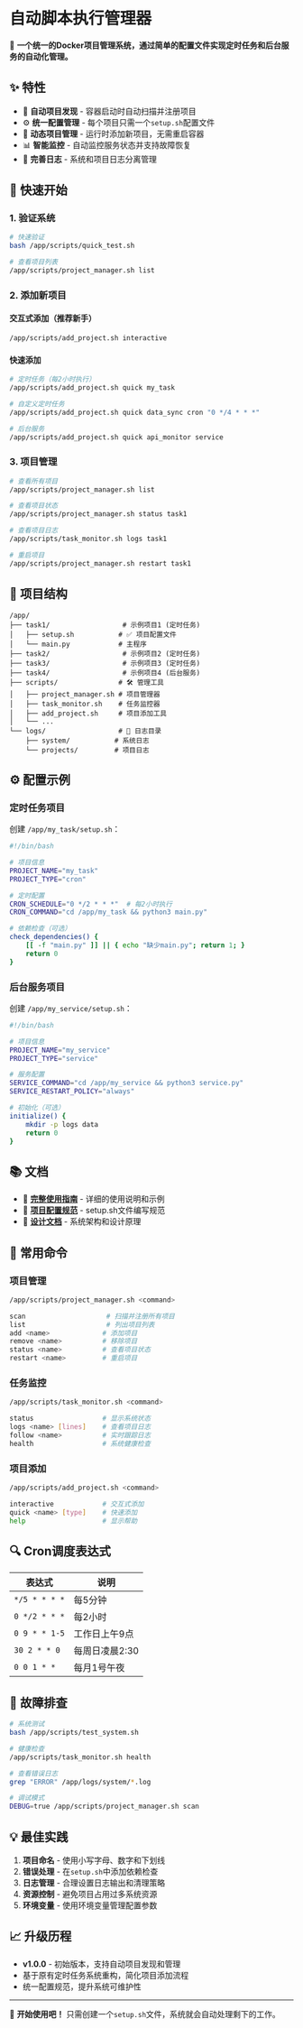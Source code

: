# 自动脚本执行管理器

🚀 **一个统一的Docker项目管理系统，通过简单的配置文件实现定时任务和后台服务的自动化管理。**

## ✨ 特性

- 🔄 **自动项目发现** - 容器启动时自动扫描并注册项目
- ⚙️ **统一配置管理** - 每个项目只需一个`setup.sh`配置文件  
- 🎯 **动态项目管理** - 运行时添加新项目，无需重启容器
- 📊 **智能监控** - 自动监控服务状态并支持故障恢复
- 📝 **完善日志** - 系统和项目日志分离管理

## 🚀 快速开始

### 1. 验证系统

```bash
# 快速验证
bash /app/scripts/quick_test.sh

# 查看项目列表
/app/scripts/project_manager.sh list
```

### 2. 添加新项目

#### 交互式添加（推荐新手）
```bash
/app/scripts/add_project.sh interactive
```

#### 快速添加
```bash
# 定时任务（每2小时执行）
/app/scripts/add_project.sh quick my_task

# 自定义定时任务
/app/scripts/add_project.sh quick data_sync cron "0 */4 * * *"

# 后台服务
/app/scripts/add_project.sh quick api_monitor service
```

### 3. 项目管理

```bash
# 查看所有项目
/app/scripts/project_manager.sh list

# 查看项目状态
/app/scripts/project_manager.sh status task1

# 查看项目日志
/app/scripts/task_monitor.sh logs task1

# 重启项目
/app/scripts/project_manager.sh restart task1
```

## 📁 项目结构

```
/app/
├── task1/                  # 示例项目1 (定时任务)
│   ├── setup.sh           # ✅ 项目配置文件
│   └── main.py            # 主程序
├── task2/                  # 示例项目2 (定时任务)  
├── task3/                  # 示例项目3 (定时任务)
├── task4/                  # 示例项目4 (后台服务)
├── scripts/               # 🛠️ 管理工具
│   ├── project_manager.sh # 项目管理器
│   ├── task_monitor.sh    # 任务监控器
│   ├── add_project.sh     # 项目添加工具
│   └── ...
└── logs/                  # 📝 日志目录
    ├── system/           # 系统日志
    └── projects/         # 项目日志
```

## ⚙️ 配置示例

### 定时任务项目

创建 `/app/my_task/setup.sh`：

```bash
#!/bin/bash

# 项目信息
PROJECT_NAME="my_task"
PROJECT_TYPE="cron"

# 定时配置
CRON_SCHEDULE="0 */2 * * *"  # 每2小时执行
CRON_COMMAND="cd /app/my_task && python3 main.py"

# 依赖检查（可选）
check_dependencies() {
    [[ -f "main.py" ]] || { echo "缺少main.py"; return 1; }
    return 0
}
```

### 后台服务项目

创建 `/app/my_service/setup.sh`：

```bash
#!/bin/bash

# 项目信息
PROJECT_NAME="my_service" 
PROJECT_TYPE="service"

# 服务配置
SERVICE_COMMAND="cd /app/my_service && python3 service.py"
SERVICE_RESTART_POLICY="always"

# 初始化（可选）
initialize() {
    mkdir -p logs data
    return 0
}
```

## 📚 文档

- 📖 **[完整使用指南](AUTO_PROJECT_MANAGER_GUIDE.md)** - 详细的使用说明和示例
- 🔧 **[项目配置规范](PROJECT_SETUP_GUIDE.md)** - setup.sh文件编写规范
- 🎯 **[设计文档](.qoder/quests/auto-script-execution-manager.md)** - 系统架构和设计原理

## 🔧 常用命令

### 项目管理
```bash
/app/scripts/project_manager.sh <command>

scan                    # 扫描并注册所有项目
list                    # 列出项目列表  
add <name>             # 添加项目
remove <name>          # 移除项目
status <name>          # 查看项目状态
restart <name>         # 重启项目
```

### 任务监控
```bash
/app/scripts/task_monitor.sh <command>

status                 # 显示系统状态
logs <name> [lines]    # 查看项目日志
follow <name>          # 实时跟踪日志  
health                 # 系统健康检查
```

### 项目添加
```bash
/app/scripts/add_project.sh <command>

interactive            # 交互式添加
quick <name> [type]    # 快速添加
help                   # 显示帮助
```

## 🔍 Cron调度表达式

| 表达式 | 说明 |
|--------|------|
| `*/5 * * * *` | 每5分钟 |
| `0 */2 * * *` | 每2小时 |
| `0 9 * * 1-5` | 工作日上午9点 |
| `30 2 * * 0` | 每周日凌晨2:30 |
| `0 0 1 * *` | 每月1号午夜 |

## 🚨 故障排查

```bash
# 系统测试
bash /app/scripts/test_system.sh

# 健康检查  
/app/scripts/task_monitor.sh health

# 查看错误日志
grep "ERROR" /app/logs/system/*.log

# 调试模式
DEBUG=true /app/scripts/project_manager.sh scan
```

## 💡 最佳实践

1. **项目命名** - 使用小写字母、数字和下划线
2. **错误处理** - 在`setup.sh`中添加依赖检查
3. **日志管理** - 合理设置日志输出和清理策略
4. **资源控制** - 避免项目占用过多系统资源
5. **环境变量** - 使用环境变量管理配置参数

## 📈 升级历程

- **v1.0.0** - 初始版本，支持自动项目发现和管理
- 基于原有定时任务系统重构，简化项目添加流程
- 统一配置规范，提升系统可维护性

---

🎉 **开始使用吧！** 只需创建一个`setup.sh`文件，系统就会自动处理剩下的工作。